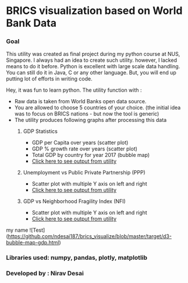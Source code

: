 # BRICS visualization based on World Bank Data

### Goal
This utility was created as final project during my python course at NUS, Singapore. I always had an idea to create such utility. however, I lacked means to do it before.
Python is excellent with large scale data handling. You can still do it in Java, C or any other language. But, you will end up putting lot of efforts in writing code.

Hey, it was fun to learn python. The utility function with :
* Raw data is taken from World Banks open data source.
* You are allowed to choose 5 countries of your choice. (the initial idea was to focus on BRICS nations - but now the tool is generic)
* The utility produces following graphs after processing this data
    1. GDP Statistics
        * GDP per Capita over years (scatter plot)
        * GDP % growth rate over years (scatter plot)
        * Total GDP by country for year 2017 (bubble map)
        * [Click here to see output from utility](http://htmlpreview.github.com/?https://github.com/ndesai187/brics_visualize/blob/master/target/BRICS_visualise_GDP.html)
        
    2. Unemployment vs Public Private Partnership (PPP)
        * Scatter plot with multiple Y axis on left and right
        * [Click here to see output from utility](http://htmlpreview.github.com/?https://github.com/ndesai187/brics_visualize/blob/master/target/BRICS_visualise_PPP.html)
    
    3. GDP vs Neighborhood Fragility Index (NFI)
        * Scatter plot with multiple Y axis on left and right
        * [Click here to see output from utility](http://htmlpreview.github.com/?https://github.com/ndesai187/brics_visualize/blob/master/target/BRICS_visualise_nfi.html)

my name
![Test] (https://github.com/ndesai187/brics_visualize/blob/master/target/d3-bubble-map-gdp.html)

### Libraries used: numpy, pandas, plotly, matplotlib

### Developed by : Nirav Desai